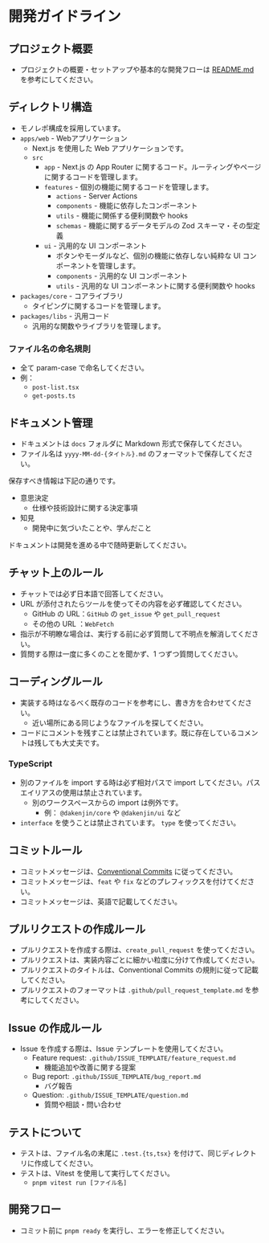 # 開発ガイドライン

## プロジェクト概要

- プロジェクトの概要・セットアップや基本的な開発フローは [README.md](./README.md) を参考にしてください。

## ディレクトリ構造

- モノレポ構成を採用しています。
- `apps/web` - Webアプリケーション
  - Next.js を使用した Web アプリケーションです。
  - `src`
    - `app` - Next.js の App Router に関するコード。ルーティングやページに関するコードを管理します。
    - `features` - 個別の機能に関するコードを管理します。
      - `actions` - Server Actions
      - `components` - 機能に依存したコンポーネント
      - `utils` - 機能に関係する便利関数や hooks
      - `schemas` - 機能に関するデータモデルの Zod スキーマ・その型定義
    - `ui` - 汎用的な UI コンポーネント
      - ボタンやモーダルなど、個別の機能に依存しない純粋な UI コンポーネントを管理します。
      - `components` - 汎用的な UI コンポーネント
      - `utils` - 汎用的な UI コンポーネントに関する便利関数や hooks
- `packages/core` - コアライブラリ
  - タイピングに関するコードを管理します。
- `packages/libs` - 汎用コード
  - 汎用的な関数やライブラリを管理します。

### ファイル名の命名規則

- 全て param-case で命名してください。
- 例：
  - `post-list.tsx`
  - `get-posts.ts`

## ドキュメント管理

- ドキュメントは `docs` フォルダに Markdown 形式で保存してください。
- ファイル名は `yyyy-MM-dd-{タイトル}.md` のフォーマットで保存してください。

保存すべき情報は下記の通りです。

- 意思決定
  - 仕様や技術設計に関する決定事項
- 知見
  - 開発中に気づいたことや、学んだこと

ドキュメントは開発を進める中で随時更新してください。

## チャット上のルール

- チャットでは必ず日本語で回答してください。
- URL が添付されたらツールを使ってその内容を必ず確認してください。
  - GitHub の URL：`GitHub` の `get_issue` や `get_pull_request`
  - その他の URL ：`WebFetch`
- 指示が不明瞭な場合は、実行する前に必ず質問して不明点を解消してください。
- 質問する際は一度に多くのことを聞かず、1 つずつ質問してください。

## コーディングルール

- 実装する時はなるべく既存のコードを参考にし、書き方を合わせてください。
  - 近い場所にある同じようなファイルを探してください。
- コードにコメントを残すことは禁止されています。既に存在しているコメントは残しても大丈夫です。

### TypeScript

- 別のファイルを import する時は必ず相対パスで import してください。パスエイリアスの使用は禁止されています。
  - 別のワークスペースからの import は例外です。
    - 例： `@dakenjin/core` や `@dakenjin/ui` など
- `interface` を使うことは禁止されています。 `type` を使ってください。

## コミットルール

- コミットメッセージは、[Conventional Commits](https://www.conventionalcommits.org/ja/v1.0.0/) に従ってください。
- コミットメッセージは、`feat` や `fix` などのプレフィックスを付けてください。
- コミットメッセージは、英語で記載してください。

## プルリクエストの作成ルール

- プルリクエストを作成する際は、`create_pull_request` を使ってください。
- プルリクエストは、実装内容ごとに細かい粒度に分けて作成してください。
- プルリクエストのタイトルは、Conventional Commits の規則に従って記載してください。
- プルリクエストのフォーマットは `.github/pull_request_template.md` を参考にしてください。

## Issue の作成ルール

- Issue を作成する際は、Issue テンプレートを使用してください。
  - Feature request: `.github/ISSUE_TEMPLATE/feature_request.md`
    - 機能追加や改善に関する提案
  - Bug report: `.github/ISSUE_TEMPLATE/bug_report.md`
    - バグ報告
  - Question: `.github/ISSUE_TEMPLATE/question.md`
    - 質問や相談・問い合わせ

## テストについて

- テストは、ファイル名の末尾に `.test.{ts,tsx}` を付けて、同じディレクトリに作成してください。
- テストは、Vitest を使用して実行してください。
  - `pnpm vitest run [ファイル名]`

## 開発フロー

- コミット前に `pnpm ready` を実行し、エラーを修正してください。
